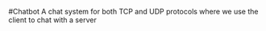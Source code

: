 #Chatbot
A chat system for both TCP and UDP protocols where we use the client to chat with a server
